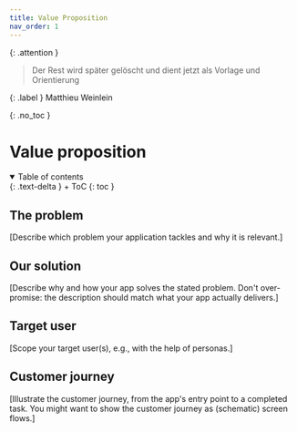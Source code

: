 ```yaml
---
title: Value Proposition
nav_order: 1
---
```


{: .attention }
> Der Rest wird später gelöscht und dient jetzt als Vorlage und Orientierung


{: .label }
Matthieu Weinlein

{: .no_toc }
# Value proposition

<details open markdown="block">
{: .text-delta }
<summary>Table of contents</summary>
+ ToC
{: toc }
</details>

## The problem

[Describe which problem your application tackles and why it is relevant.]

## Our solution

[Describe why and how your app solves the stated problem. Don't over-promise: the description should match what your app actually delivers.]

## Target user

[Scope your target user(s), e.g., with the help of personas.]

## Customer journey

[Illustrate the customer journey, from the app's entry point to a completed task. You might want to show the customer journey as (schematic) screen flows.]